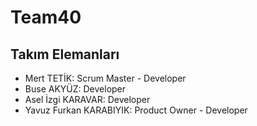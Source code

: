 # Team40

## Takım Elemanları

- Mert TETİK: Scrum Master - Developer
- Buse AKYÜZ: Developer
- Asel İzgi KARAVAR: Developer
- Yavuz Furkan KARABIYIK: Product Owner - Developer
